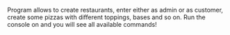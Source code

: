 Program allows to create restaurants, enter either as admin or as customer, create some pizzas with different toppings, bases and so on.
Run the console on and you will see all available commands!
